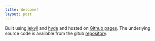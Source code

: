 ```yaml
---
title: Welcome!
layout: post
---
```


Built using [jekyll](http://jekyllrb.com) and [hyde](http://hyde.getpoole.com/) and hosted on [Github pages](https://pages.github.com/).  The underlying source code is available from the gitub [repository](https://github.com/webblabb/webblabb.github.io).
